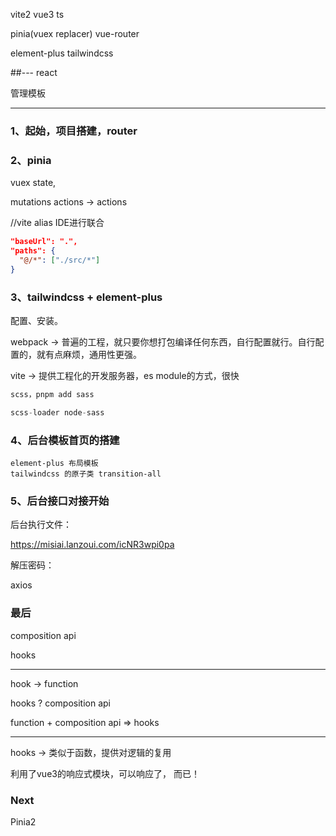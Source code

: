 vite2
vue3
ts


pinia(vuex replacer)
vue-router

element-plus
tailwindcss

##---
react



管理模板

-----
### 1、起始，项目搭建，router

### 2、pinia

vuex  state,

mutations actions -> actions

//vite alias
IDE进行联合

```json
"baseUrl": ".",
"paths": {
  "@/*": ["./src/*"]
}
```



### 3、tailwindcss + element-plus

配置、安装。



webpack -> 普遍的工程，就只要你想打包编译任何东西，自行配置就行。自行配置的，就有点麻烦，通用性更强。

vite -> 提供工程化的开发服务器，es module的方式，很快

```js
scss，pnpm add sass

scss-loader node-sass
```



### 4、后台模板首页的搭建

```
element-plus 布局模板
tailwindcss 的原子类 transition-all
```

### 5、后台接口对接开始

后台执行文件：

https://misiai.lanzoui.com/icNR3wpi0pa

解压密码：


axios

### 最后

composition api

hooks

---

hook -> function

hooks ? composition api

function + composition api => hooks

---

hooks -> 类似于函数，提供对逻辑的复用

利用了vue3的响应式模块，可以响应了， 而已！

### Next

Pinia2
